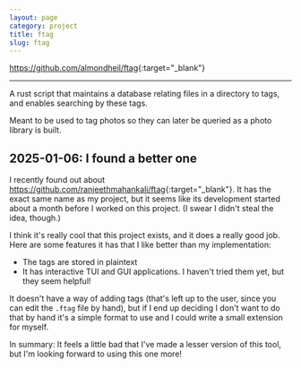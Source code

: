 ```yaml
---
layout: page
category: project
title: ftag
slug: ftag
---
```


<https://github.com/almondheil/ftag>{:target="_blank"}

---

A rust script that maintains a database relating files in a directory to tags, and enables searching by these tags.

Meant to be used to tag photos so they can later be queried as a photo library is built.

## 2025-01-06: I found a better one

I recently found out about <https://github.com/ranjeethmahankali/ftag>{:target="_blank"}.
It has the exact same name as my project, but it seems like its development started about a month before I worked on this project.
(I swear I didn't steal the idea, though.)

I think it's really cool that this project exists, and it does a really good job. Here are some features it has that I like better than
my implementation:

- The tags are stored in plaintext
- It has interactive TUI and GUI applications. I haven't tried them yet, but they seem helpful!

It doesn't have a way of adding tags (that's left up to the user, since you can edit the `.ftag` file by hand), but if I end up deciding
I don't want to do that by hand it's a simple format to use and I could write a small extension for myself.

In summary: It feels a little bad that I've made a lesser version of this tool, but I'm looking forward to using this one more!
